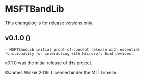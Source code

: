 <!--
MSFTBandLib
/CHANGELOG.md
©James Walker 2019. Licensed under the MIT License.
-->

# MSFTBandLib

This changelog is for release versions only.

## v0.1.0 ()
	- MSFTBandLib initial proof-of-concept release with essential functionality for interacting with Microsoft Band devices.

v0.1.0 was the initial release of this project.

©James Walker 2019. Licensed under the MIT License.

<!--
End of file.
-->